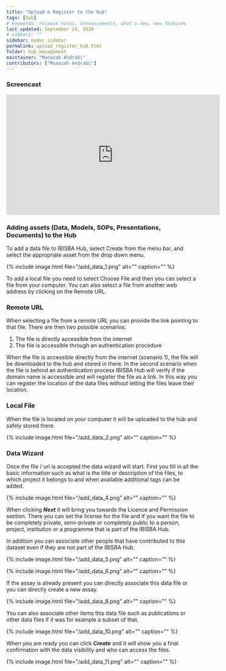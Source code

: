 ```yaml
---
title: "Upload & Register to the Hub"
tags: [hub]
# keywords: release notes, announcements, what's new, new features
last_updated: September 24, 2020
# summary: ""
sidebar: mydoc_sidebar
permalink: upload_register_hub.html
folder: hub_management
maintainer: "Munazah Andrabi"
contributors: ["Munazah Andrabi"]
---
```


### Screencast

<iframe width="560" height="315" src="https://www.youtube.com/embed/QTUlnkT2PhQ" frameborder="0" allow="autoplay; encrypted-media" allowfullscreen></iframe>


### Adding assets (Data, Models, SOPs, Presentations, Documents) to the Hub
To add a data file to IBISBA Hub, select Create from the menu bar, and select the appropriate asset from the drop down menu.

{% include image.html file="/add_data_1.png" alt="" caption="" %}


To add a local file you need to select Choose File and then you can select a file from your computer. You can also select a file from another web address by clicking on the Remote URL.

### Remote URL

When selecting a file from a remote URL you can provide the link pointing to that file. 
There are then two possible scenarios:
 1. The file is directly accessible from the internet
 2. The file is accessible through an authentication procedure

When the file is accessible directly from the internet (scenario 1), the file will be downloaded to the hub and stored in there. In the second scenario when the file is behind an authentication process IBISBA Hub will verify if the domain name is accessible and will register the file as a link. In this way you can register the location of the data files without letting the files leave their location.

### Local File

When the file is located on your computer it will be uploaded to the hub and safely stored there.

{% include image.html file="/add_data_2.png" alt="" caption="" %}

### Data Wizard
Once the file / url is accepted the data wizard will start. First you fill in all the basic information such as what is the title or description of the files, to which project it belongs to and when available additional tags can be added.

{% include image.html file="/add_data_4.png" alt="" caption="" %}

When clicking ***Next*** it will bring you towards the Licence and Permission section. There you can set the license for the file and if you want the file to be completely private, semi-private or completely public to a person, project, institution or a programme that is part of the IBISBA Hub.

In addition you can associate other people that have contributed to this dataset even if they are not part of the IBISBA Hub.

{% include image.html file="/add_data_5.png" alt="" caption="" %}

{% include image.html file="/add_data_6.png" alt="" caption="" %}

If the assay is already present you can directly associate this data file or you can directly create a new assay.

{% include image.html file="/add_data_8.png" alt="" caption="" %}

You can also associate other items this data file such as publications or other data files if it was for example a subset of that.

{% include image.html file="/add_data_10.png" alt="" caption="" %}

When you are ready you can click ***Create*** and it will show you a final confirmation with the data visibility and who can access the files.

{% include image.html file="/add_data_11.png" alt="" caption="" %}
